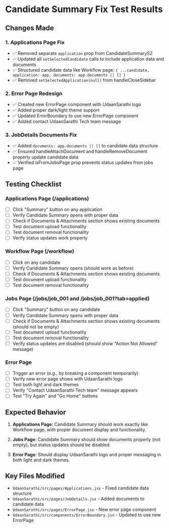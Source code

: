 # Candidate Summary Fix Test Results

## Changes Made

### 1. Applications Page Fix
- ✅ Removed separate `application` prop from CandidateSummaryS2
- ✅ Updated all `setSelectedCandidate` calls to include application data and documents
- ✅ Structured candidate data like Workflow page: `{ ...candidate, application: app, documents: app.documents || [] }`
- ✅ Removed `setSelectedApplication(null)` from handleCloseSidebar

### 2. Error Page Redesign
- ✅ Created new ErrorPage component with UdaanSarathi logo
- ✅ Added proper dark/light theme support
- ✅ Updated ErrorBoundary to use new ErrorPage component
- ✅ Added contact UdaanSarathi Tech team message

### 3. JobDetails Documents Fix
- ✅ Added `documents: app.documents || []` to candidate data structure
- ✅ Ensured handleAttachDocument and handleRemoveDocument properly update candidate data
- ✅ Verified isFromJobsPage prop prevents status updates from jobs page

## Testing Checklist

### Applications Page (/applications)
- [ ] Click "Summary" button on any application
- [ ] Verify Candidate Summary opens with proper data
- [ ] Check if Documents & Attachments section shows existing documents
- [ ] Test document upload functionality
- [ ] Test document removal functionality
- [ ] Verify status updates work properly

### Workflow Page (/workflow)
- [ ] Click on any candidate
- [ ] Verify Candidate Summary opens (should work as before)
- [ ] Check if Documents & Attachments section shows existing documents
- [ ] Test document upload functionality
- [ ] Test document removal functionality

### Jobs Page (/jobs/job_001 and /jobs/job_001?tab=applied)
- [ ] Click "Summary" button on any candidate
- [ ] Verify Candidate Summary opens with proper data
- [ ] Check if Documents & Attachments section shows existing documents (should not be empty)
- [ ] Test document upload functionality
- [ ] Test document removal functionality
- [ ] Verify status updates are disabled (should show "Action Not Allowed" message)

### Error Page
- [ ] Trigger an error (e.g., by breaking a component temporarily)
- [ ] Verify new error page shows with UdaanSarathi logo
- [ ] Test both light and dark themes
- [ ] Verify "Contact UdaanSarathi Tech team" message appears
- [ ] Test "Try Again" and "Go Home" buttons

## Expected Behavior

1. **Applications Page**: Candidate Summary should work exactly like Workflow page, with proper document display and functionality.

2. **Jobs Page**: Candidate Summary should show documents properly (not empty), but status updates should be disabled.

3. **Error Page**: Should display UdaanSarathi logo and proper messaging in both light and dark themes.

## Key Files Modified

- `UdaanSarathi/src/pages/Applications.jsx` - Fixed candidate data structure
- `UdaanSarathi/src/pages/JobDetails.jsx` - Added documents to candidate data
- `UdaanSarathi/src/pages/ErrorPage.jsx` - New error page component
- `UdaanSarathi/src/components/ErrorBoundary.jsx` - Updated to use new ErrorPage
